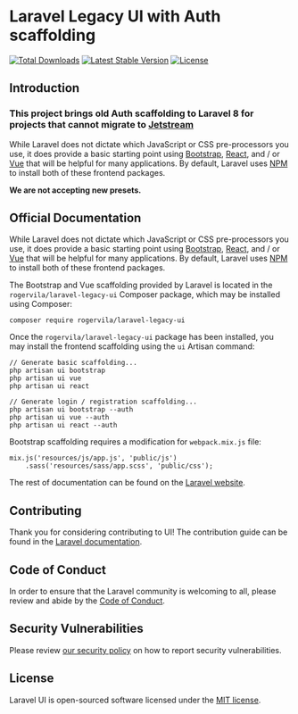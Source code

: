 # Laravel Legacy UI with Auth scaffolding

<a href="https://packagist.org/packages/rogervila/laravel-legacy-ui"><img src="https://poser.pugx.org/rogervila/laravel-legacy-ui/d/total.svg" alt="Total Downloads"></a>
<a href="https://packagist.org/packages/rogervila/laravel-legacy-ui"><img src="https://poser.pugx.org/rogervila/laravel-legacy-ui/v/stable.svg" alt="Latest Stable Version"></a>
<a href="https://packagist.org/packages/rogervila/laravel-legacy-ui"><img src="https://poser.pugx.org/rogervila/laravel-legacy-ui/license.svg" alt="License"></a>

## Introduction

### This project brings old Auth scaffolding to Laravel 8 for projects that cannot migrate to [Jetstream](https://github.com/laravel/jetstream)

While Laravel does not dictate which JavaScript or CSS pre-processors you use, it does provide a basic starting point using [Bootstrap](https://getbootstrap.com/), [React](https://reactjs.org/), and / or [Vue](https://vuejs.org/) that will be helpful for many applications. By default, Laravel uses [NPM](https://www.npmjs.org/) to install both of these frontend packages.

**We are not accepting new presets.**

## Official Documentation

While Laravel does not dictate which JavaScript or CSS pre-processors you use, it does provide a basic starting point using [Bootstrap](https://getbootstrap.com/), [React](https://reactjs.org/), and / or [Vue](https://vuejs.org/) that will be helpful for many applications. By default, Laravel uses [NPM](https://www.npmjs.org) to install both of these frontend packages.

The Bootstrap and Vue scaffolding provided by Laravel is located in the `rogervila/laravel-legacy-ui` Composer package, which may be installed using Composer:

    composer require rogervila/laravel-legacy-ui

Once the `rogervila/laravel-legacy-ui` package has been installed, you may install the frontend scaffolding using the `ui` Artisan command:

    // Generate basic scaffolding...
    php artisan ui bootstrap
    php artisan ui vue
    php artisan ui react

    // Generate login / registration scaffolding...
    php artisan ui bootstrap --auth
    php artisan ui vue --auth
    php artisan ui react --auth

Bootstrap scaffolding requires a modification for `webpack.mix.js` file:

    mix.js('resources/js/app.js', 'public/js')
        .sass('resources/sass/app.scss', 'public/css');

The rest of documentation can be found on the [Laravel website](https://laravel.com/docs/7.x/frontend#introduction).

## Contributing

Thank you for considering contributing to UI! The contribution guide can be found in the [Laravel documentation](https://laravel.com/docs/contributions).

## Code of Conduct

In order to ensure that the Laravel community is welcoming to all, please review and abide by the [Code of Conduct](https://laravel.com/docs/contributions#code-of-conduct).

## Security Vulnerabilities

Please review [our security policy](https://github.com/rogervila/laravel-legacy-ui/security/policy) on how to report security vulnerabilities.

## License

Laravel UI is open-sourced software licensed under the [MIT license](LICENSE.md).
